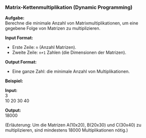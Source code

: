 ### **Matrix-Kettenmultiplikation (Dynamic Programming)**  

**Aufgabe:**  
Berechne die minimale Anzahl von Matrixmultiplikationen, um eine gegebene Folge von Matrizen zu multiplizieren.  

**Input Format:**  
- Erste Zeile: `n` (Anzahl Matrizen).  
- Zweite Zeile: `n+1` Zahlen (die Dimensionen der Matrizen).  

**Output Format:**  
- Eine ganze Zahl: die minimale Anzahl von Multiplikationen.  

**Beispiel:**  

**Input:**  
3  
10 20 30 40  

**Output:**  
18000  

(Erläuterung: Um die Matrizen A(10x20), B(20x30) und C(30x40) zu multiplizieren, sind mindestens 18000 Multiplikationen nötig.)
